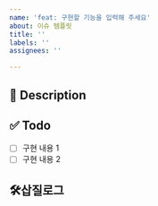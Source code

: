 ```yaml
---
name: 'feat: 구현할 기능을 입력해 주세요'
about: 이슈 템플릿
title: ''
labels: ''
assignees: ''

---
```


## 🚧 Description
<!-- 설명을 작성해 주세요. -->


## ✅ Todo
- [ ] 구현 내용 1
- [ ] 구현 내용 2

## 🛠️삽질로그
<!-- 참고한 블로그나 깨달은 점 등 삽질 내용을 기록해주세요 -->
